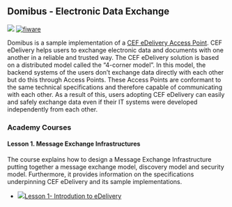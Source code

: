 <h2>Domibus - Electronic Data Exchange</h2>

[![](https://nexus.lab.fiware.org/repository/raw/public/badges/chapters/robotics.svg)](https://www.fiware.org/developers/catalogue/)
[![fiware](https://nexus.lab.fiware.org/repository/raw/public/badges/stackoverflow/fiware.svg)](http://stackoverflow.com/questions/tagged/fiware)


Domibus is a sample implementation of a
[CEF eDelivery Access Point](https://ec.europa.eu/cefdigital/wiki/display/CEFDIGITAL/Access+Point+software).
CEF eDelivery helps users to exchange electronic data and documents with one
another in a reliable and trusted way. The CEF eDelivery solution is based on a
distributed model called the “4-corner model”. In this model, the backend
systems of the users don’t exchange data directly with each other but do this
through Access Points. These Access Points are conformant to the same technical
specifications and therefore capable of communicating with each other. As a
result of this, users adopting CEF eDelivery can easily and safely exchange data
even if their IT systems were developed independently from each other.


<h3>Academy Courses</h3>

<h4>Lesson 1. Message Exchange Infrastructures</h4>

The course explains how to design a Message Exchange Infrastructure putting together a message exchange model, discovery model and security model. Furthermore, it provides information on the specifications underpinning CEF eDelivery and its sample implementations.

* <a href="https://fiware.github.io/academy/domibus/domibus1.pdf"><img src="https://fiware.github.io/academy/img/pdf.png" alt=" " />Lesson 1- Introdution to eDelivery</a>

